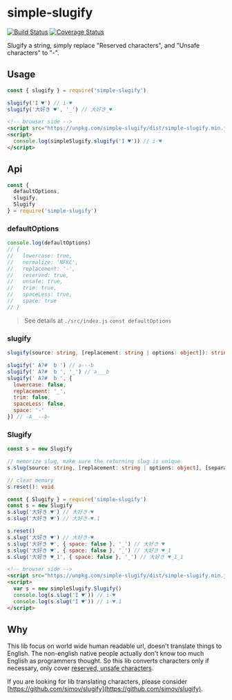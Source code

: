 # simple-slugify

[![Build Status](https://travis-ci.org/up9cloud/simple-slugify.svg?branch=master)](https://travis-ci.org/up9cloud/simple-slugify)
[![Coverage Status](https://coveralls.io/repos/github/up9cloud/simple-slugify/badge.svg?branch=master)](https://coveralls.io/github/up9cloud/simple-slugify?branch=master)

Slugify a string, simply replace "Reserved characters", and "Unsafe characters" to "-".

## Usage

```js
const { slugify } = require('simple-slugify')

slugify('I ♥') // i-♥
slugify('大好き ♥', '_') // 大好き_♥
```

```html
<!-- browser side -->
<script src="https://unpkg.com/simple-slugify/dist/simple-slugify.min.js"></script>
<script>
  console.log(simpleSlugify.slugify('I ♥')) // i-♥
</script>
```

## Api

```js
const {
  defaultOptions,
  slugify,
  Slugify
} = require('simple-slugify')
```

### defaultOptions

```js
console.log(defaultOptions)
// {
//   lowercase: true,
//   normalize: 'NFKC',
//   replacement: '-',
//   reserved: true,
//   unsafe: true,
//   trim: true,
//   spaceLess: true,
//   space: true
// }
```

> See details at `./src/index.js` `const defaultOptions`

### slugify

```ts
slugify(source: string, [replacement: string | options: object]): string
```

```js
slugify(' A?#  b ') // a---b
slugify(' A?#  b ', '_') // a___b
slugify(' A?#  b ', {
  lowercase: false,
  replacement: '_',
  trim: false,
  spaceLess: false,
  space: '-'
}) // -A__--b-
```

### Slugify

```ts
const s = new Slugify

// memorize slug, make sure the returning slug is unique
s.slug(source: string, [replacement: string | options: object], [separator: string]): string

// clear memory
s.reset(): void
```

```js
const { Slugify } = require('simple-slugify')
const s = new Slugify
s.slug('大好き ♥') // 大好き-♥
s.slug('大好き ♥') // 大好き-♥.1

s.reset()
s.slug('大好き ♥') // 大好き-♥
s.slug('大好き ♥', { space: false }, '_') // 大好き ♥
s.slug('大好き ♥', { space: false }, '_') // 大好き ♥_1
s.slug('大好き ♥_1', { space: false }, '_') // 大好き ♥_1_1
```

```html
<!-- browser side -->
<script src="https://unpkg.com/simple-slugify/dist/simple-slugify.min.js"></script>
<script>
  var s = new simpleSlugify.Slugify()
  console.log(s.slug('I ♥')) // i-♥
  console.log(s.slug('I ♥')) // i-♥.1
</script>
```

## Why

This lib focus on world wide human readable url, doesn't translate things to English. The non-english native people actually don't know too much English as programmers thought. So this lib converts characters only if necessary, only cover [reserved, unsafe characters](https://perishablepress.com/stop-using-unsafe-characters-in-urls/).

If you are looking for lib translating characters, please consider [https://github.com/simov/slugify](https://github.com/simov/slugify).
